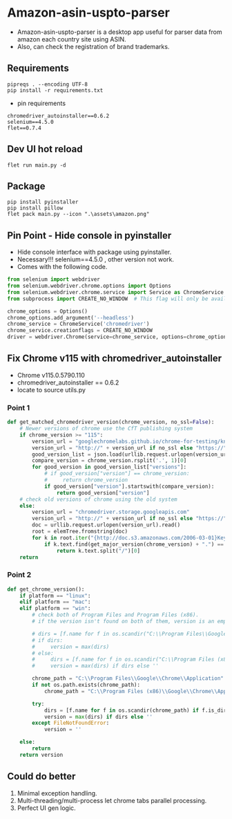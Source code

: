 # Amazon-asin-uspto-parser


- Amazon-asin-uspto-parser is a desktop app useful for parser data from amazon each country site using ASIN.
- Also, can check the registration of brand trademarks.

## Requirements

```shell
pipreqs . --encoding UTF-8
pip install -r requirements.txt
```

- pin requirements
```shell
chromedriver_autoinstaller==0.6.2
selenium==4.5.0
flet==0.7.4

```

## Dev UI hot reload

```shell
flet run main.py -d
```

## Package

```shell
pip install pyinstaller
pip install pillow
flet pack main.py --icon ".\assets\amazon.png" 
```

## Pin Point - Hide console in pyinstaller

- Hide console interface with package using pyinstaller.
- Necessary!!! selenium==4.5.0 , other version not work.
- Comes with the following code.

```python
from selenium import webdriver
from selenium.webdriver.chrome.options import Options
from selenium.webdriver.chrome.service import Service as ChromeService  # Similar thing for firefox also!
from subprocess import CREATE_NO_WINDOW  # This flag will only be available in windows

chrome_options = Options()
chrome_options.add_argument('--headless')
chrome_service = ChromeService('chromedriver')
chrome_service.creationflags = CREATE_NO_WINDOW
driver = webdriver.Chrome(service=chrome_service, options=chrome_options)
```

## Fix Chrome v115 with chromedriver_autoinstaller

- Chrome v115.0.5790.110 
- chromedriver_autoinstaller == 0.6.2
- locate to source utils.py

### Point 1

```python
def get_matched_chromedriver_version(chrome_version, no_ssl=False):
    # Newer versions of chrome use the CfT publishing system
    if chrome_version >= "115":
        version_url = "googlechromelabs.github.io/chrome-for-testing/known-good-versions.json"
        version_url = "http://" + version_url if no_ssl else "https://" + version_url
        good_version_list = json.load(urllib.request.urlopen(version_url))
        compare_version = chrome_version.rsplit('.', 1)[0]
        for good_version in good_version_list["versions"]:
            # if good_version["version"] == chrome_version:
            #     return chrome_version
            if good_version["version"].startswith(compare_version):
                return good_version["version"]
    # check old versions of chrome using the old system
    else:
        version_url = "chromedriver.storage.googleapis.com"
        version_url = "http://" + version_url if no_ssl else "https://" + version_url
        doc = urllib.request.urlopen(version_url).read()
        root = elemTree.fromstring(doc)
        for k in root.iter("{http://doc.s3.amazonaws.com/2006-03-01}Key"):
            if k.text.find(get_major_version(chrome_version) + ".") == 0:
                return k.text.split("/")[0]
    return
```

### Point 2

```python
def get_chrome_version():
    if platform == "linux":
    elif platform == "mac":
    elif platform == "win":
        # check both of Program Files and Program Files (x86).
        # if the version isn't found on both of them, version is an empty string.

        # dirs = [f.name for f in os.scandir("C:\\Program Files\\Google\\Chrome\\Application") if f.is_dir() and re.match("^[0-9.]+$", f.name)]
        # if dirs:
        #     version = max(dirs)
        # else:
        #     dirs = [f.name for f in os.scandir("C:\\Program Files (x86)\\Google\\Chrome\\Application") if f.is_dir() and re.match("^[0-9.]+$", f.name)]
        #     version = max(dirs) if dirs else ''

        chrome_path = "C:\\Program Files\\Google\\Chrome\\Application"
        if not os.path.exists(chrome_path):
            chrome_path = "C:\\Program Files (x86)\\Google\\Chrome\\Application"

        try:
            dirs = [f.name for f in os.scandir(chrome_path) if f.is_dir() and re.match("^[0-9.]+$", f.name)]
            version = max(dirs) if dirs else ''
        except FileNotFoundError:
            version = ''

    else:
        return
    return version
```

## Could do better

1. Minimal exception handling.
2. Multi-threading/multi-process let chrome tabs parallel processing.
3. Perfect UI gen logic.